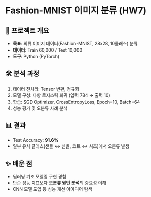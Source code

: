 # Fashion-MNIST 이미지 분류 (HW7)

## 📌 프로젝트 개요
- **목표**: 의류 이미지 데이터(Fashion-MNIST, 28x28, 10클래스) 분류
- **데이터**: Train 60,000 / Test 10,000
- **도구**: Python (PyTorch)

## 🛠 분석 과정
1. 데이터 전처리: Tensor 변환, 정규화
2. 모델 구성: 다항 로지스틱 회귀 (입력 784 → 출력 10)
3. 학습: SGD Optimizer, CrossEntropyLoss, Epoch=10, Batch=64
4. 성능 평가 및 오분류 사례 분석

## 📊 결과
- Test Accuracy: **91.6%**
- 일부 유사 클래스(샌들 ↔ 신발, 코트 ↔ 셔츠)에서 오분류 발생

## ✨ 배운 점
- 딥러닝 기초 모델링 구현 경험
- 단순 성능 지표보다 **오분류 원인 분석**의 중요성 이해
- CNN 모델 도입 등 성능 개선 아이디어 탐색
